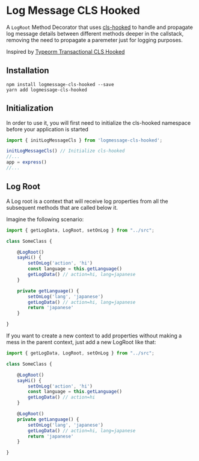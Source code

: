 # Log Message CLS Hooked

A `LogRoot` Method Decorator that uses [cls-hooked](https://www.npmjs.com/package/cls-hooked) to handle and propagate log message details between different methods deeper in the callstack, removing the need to propagate a paremeter just for logging purposes.

Inspired by [Typeorm Transactional CLS Hooked](https://github.com/odavid/typeorm-transactional-cls-hooked/)

## Installation
```
npm install logmessage-cls-hooked --save
yarn add logmessage-cls-hooked
```

## Initialization

In order to use it, you will first need to initialize the cls-hooked namespace before your application is started

```typescript
import { initLogMessageCls } from 'logmessage-cls-hooked';

initLogMessageCls() // Initialize cls-hooked
//...
app = express()
//...
```

## Log Root

A Log root is a context that will receive log properties from all the subsequent methods that are called below it.

Imagine the following scenario:

```typescript
import { getLogData, LogRoot, setOnLog } from "../src";

class SomeClass {

    @LogRoot()
    sayHi() {
        setOnLog('action', 'hi')
        const language = this.getLanguage()
        getLogData() // action=hi, lang=japanese
    }

    private getLanguage() {
        setOnLog('lang', 'japanese')
        getLogData() // action=hi, lang=japanese
        return 'japanese'
    }

}
```

If you want to create a new context to add properties without making a mess in the parent context, just add a new LogRoot like that:


```typescript
import { getLogData, LogRoot, setOnLog } from "../src";

class SomeClass {

    @LogRoot()
    sayHi() {
        setOnLog('action', 'hi')
        const language = this.getLanguage()
        getLogData() // action=hi
    }

    @LogRoot()
    private getLanguage() {
        setOnLog('lang', 'japanese')
        getLogData() // action=hi, lang=japanese
        return 'japanese'
    }

}
```
